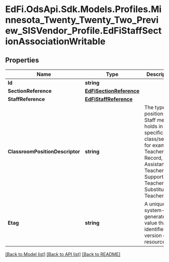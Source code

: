 # EdFi.OdsApi.Sdk.Models.Profiles.Minnesota_Twenty_Twenty_Two_Preview_SISVendor_Profile.EdFiStaffSectionAssociationWritable
## Properties

Name | Type | Description | Notes
------------ | ------------- | ------------- | -------------
**Id** | **string** |  | 
**SectionReference** | [**EdFiSectionReference**](EdFiSectionReference.md) |  | 
**StaffReference** | [**EdFiStaffReference**](EdFiStaffReference.md) |  | 
**ClassroomPositionDescriptor** | **string** | The type of position the Staff member holds in the specific class/section; for example:          Teacher of Record, Assistant Teacher, Support Teacher, Substitute Teacher... | 
**Etag** | **string** | A unique system-generated value that identifies the version of the resource. | [optional] 

[[Back to Model list]](../README.md#documentation-for-models) [[Back to API list]](../README.md#documentation-for-api-endpoints) [[Back to README]](../README.md)

